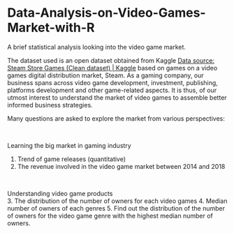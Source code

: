 # Data-Analysis-on-Video-Games-Market-with-R
A brief statistical analysis looking into the video game market. 

The dataset used is an open dataset obtained from Kaggle [Data source: Steam Store Games
(Clean dataset) | Kaggle](https://www.kaggle.com/datasets/nikdavis/steam-store-games?datasetId=227895&sortBy=voteCount)
based on games on a video games digital distribution market, Steam.
As a gaming company, our business spans across video game development, investment,
publishing, platforms development and other game-related aspects. It is thus, of our utmost
interest to understand the market of video games to assemble better informed business strategies.
<br>

Many questions are asked to explore the market from various perspectives: <br>

<br>

Learning the big market in gaming industry <br>
1. Trend of game releases (quantitative)
2. The revenue involved in the video game market between 2014 and 2018

<br>

Understanding video game products <br>
3. The distribution of the number of owners for each video games 
4. Median number of owners of each genres
5. Find out the distribution of the number of owners for the video game genre with the
highest median number of owners.
